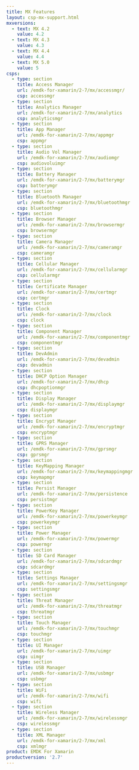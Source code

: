```yaml
---
title: MX Features
layout: csp-mx-support.html
mxversions:
  - text: MX 4.2
    value: 4.2
  - text: MX 4.3
    value: 4.3
  - text: MX 4.4
    value: 4.4
  - text: MX 5.0
    value: 5
csps:
  - type: section
    title: Access Manager
    url: /emdk-for-xamarin/2-7/mx/accessmgr/
    csp: accessmgr
  - type: section
    title: Analytics Manager
    url: /emdk-for-xamarin/2-7/mx/analytics
    csp: analyticsmgr
  - type: section
    title: App Manager
    url: /emdk-for-xamarin/2-7/mx/appmgr
    csp: appmgr
  - type: section
    title: Audio Vol Manager
    url: /emdk-for-xamarin/2-7/mx/audiomgr
    csp: audiovoluimgr
  - type: section
    title: Battery Manager
    url: /emdk-for-xamarin/2-7/mx/batterymgr
    csp: batterymgr
  - type: section
    title: Bluetooth Manager
    url: /emdk-for-xamarin/2-7/mx/bluetoothmgr
    csp: bluetoothmgr
  - type: section
    title: Browser Manager
    url: /emdk-for-xamarin/2-7/mx/browsermgr
    csp: browsermgr
  - type: section
    title: Camera Manager
    url: /emdk-for-xamarin/2-7/mx/cameramgr
    csp: cameramgr
  - type: section
    title: Cellular Manager
    url: /emdk-for-xamarin/2-7/mx/cellularmgr
    csp: cellularmgr
  - type: section
    title: Certificate Manager
    url: /emdk-for-xamarin/2-7/mx/certmgr
    csp: certmgr
  - type: section
    title: Clock
    url: /emdk-for-xamarin/2-7/mx/clock
    csp: clock
  - type: section
    title: Component Manager
    url: /emdk-for-xamarin/2-7/mx/componentmgr
    csp: componentmgr
  - type: section
    title: DevAdmin
    url: /emdk-for-xamarin/2-7/mx/devadmin
    csp: devadmin
  - type: section
    title: DHCP Option Manager
    url: /emdk-for-xamarin/2-7/mx/dhcp
    csp: dhcpoptionmgr
  - type: section
    title: Display Manager
    url: /emdk-for-xamarin/2-7/mx/displaymgr
    csp: displaymgr
  - type: section
    title: Encrypt Manager
    url: /emdk-for-xamarin/2-7/mx/encryptmgr
    csp: encryptmgr
  - type: section
    title: GPRS Manager
    url: /emdk-for-xamarin/2-7/mx/gprsmgr
    csp: gprsmgr
  - type: section
    title: KeyMapping Manager
    url: /emdk-for-xamarin/2-7/mx/keymappingmgr
    csp: keymapmgr
  - type: section
    title: Persist Manager
    url: /emdk-for-xamarin/2-7/mx/persistence
    csp: persistmgr
  - type: section
    title: PowerKey Manager
    url: /emdk-for-xamarin/2-7/mx/powerkeymgr
    csp: powerkeymgr
  - type: section
    title: Power Manager
    url: /emdk-for-xamarin/2-7/mx/powermgr
    csp: powermgr
  - type: section
    title: SD Card Manager
    url: /emdk-for-xamarin/2-7/mx/sdcardmgr
    csp: sdcardmgr
  - type: section
    title: Settings Manager
    url: /emdk-for-xamarin/2-7/mx/settingsmgr
    csp: settingsmgr
  - type: section
    title: Threat Manager
    url: /emdk-for-xamarin/2-7/mx/threatmgr
    csp: threatmgr
  - type: section
    title: Touch Manager
    url: /emdk-for-xamarin/2-7/mx/touchmgr
    csp: touchmgr
  - type: section
    title: UI Manager
    url: /emdk-for-xamarin/2-7/mx/uimgr
    csp: uimgr
  - type: section
    title: USB Manager
    url: /emdk-for-xamarin/2-7/mx/usbmgr
    csp: usbmgr
  - type: section
    title: WiFi
    url: /emdk-for-xamarin/2-7/mx/wifi
    csp: wifi
  - type: section
    title: Wireless Manager
    url: /emdk-for-xamarin/2-7/mx/wirelessmgr
    csp: wirelessmgr
  - type: section
    title: XML Manager
    url: /emdk-for-xamarin/2-7/mx/xml
    csp: xmlmgr
product: EMDK For Xamarin
productversion: '2.7'
---
```

 












